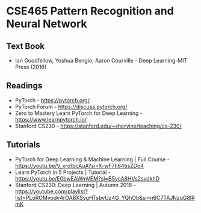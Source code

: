 # CSE465 Pattern Recognition and Neural Network

## Text Book
* Ian Goodfellow, Yoshua Bengio, Aaron Courville - Deep Learning-MIT Press (2016)

## Readings 
* PyTorch - https://pytorch.org/
* PyTorch Forum - https://discuss.pytorch.org/
* Zero to Mastery Learn PyTorch for Deep Learning - https://www.learnpytorch.io/
* Stanford CS230 - https://stanford.edu/~shervine/teaching/cs-230/

## Tutorials
* PyTorch for Deep Learning & Machine Learning | Full Course - https://youtu.be/V_xro1bcAuA?si=X-wF7ti64tisZDo4
* Learn PyTorch in 5 Projects | Tutorial - https://youtu.be/E0bwEAWmVEM?si=B5ycA8HVs2sydkhD
* Stanford CS230: Deep Learning | Autumn 2018 - https://youtube.com/playlist?list=PLoROMvodv4rOABXSygHTsbvUz4G_YQhOb&si=n6C7TAJNzqG8lRmK